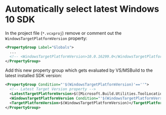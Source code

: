# Automatically select latest Windows 10 SDK

In the project file (`*.vcxproj`) remove or comment out the `WindowsTargetPlatformVersion` property:

```xml
<PropertyGroup Label="Globals">
  ...
  <!-- <WindowsTargetPlatformVersion>10.0.16299.0</WindowsTargetPlatformVersion> -->
</PropertyGroup>
```

Add this new property group which gets evaluated by VS/MSBuild to the latest installed SDK version:

```xml
<PropertyGroup Condition="'$(WindowsTargetPlatformVersion)'==''">
  <!-- Latest Target Version property -->
  <LatestTargetPlatformVersion>$([Microsoft.Build.Utilities.ToolLocationHelper]::GetLatestSDKTargetPlatformVersion('Windows', '10.0'))</LatestTargetPlatformVersion>
  <WindowsTargetPlatformVersion Condition="'$(WindowsTargetPlatformVersion)' == ''">$(LatestTargetPlatformVersion)</WindowsTargetPlatformVersion>
  <TargetPlatformVersion>$(WindowsTargetPlatformVersion)</TargetPlatformVersion>
</PropertyGroup>
```
